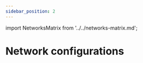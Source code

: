 ```yaml
---
sidebar_position: 2
---
```


import NetworksMatrix from '../../networks-matrix.md';

# Network configurations

<NetworksMatrix />
